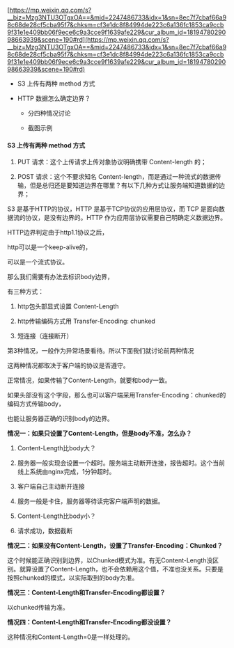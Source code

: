 [https://mp.weixin.qq.com/s?__biz=Mzg3NTU3OTgxOA==&mid=2247486733&idx=1&sn=8ec7f7cbaf66a98c68de28cf5cba95f7&chksm=cf3e1dc8f84994de223c6a136fc1853ca9ccb9f31e1e409bb06f9ece6c9a3cce9f1639afe229&cur_album_id=1819478029098663939&scene=190#rd](https://mp.weixin.qq.com/s?__biz=Mzg3NTU3OTgxOA==&mid=2247486733&idx=1&sn=8ec7f7cbaf66a98c68de28cf5cba95f7&chksm=cf3e1dc8f84994de223c6a136fc1853ca9ccb9f31e1e409bb06f9ece6c9a3cce9f1639afe229&cur_album_id=1819478029098663939&scene=190#rd)

- S3 上传有两种 method 方式

- HTTP 数据怎么确定边界？

	- 分四种情况讨论

	- 截图示例

#### S3 上传有两种 method 方式

1. PUT 请求：这个上传请求上传对象协议明确携带 Content-length 的；

1. POST 请求：这个不要求知名 Content-length，而是通过一种流式的数据传输，但是总归还是要知道边界在哪里？有以下几种方式让服务端知道数据的边界；

S3 是基于HTTP的协议，HTTP 是基于TCP协议的应用层协议，而 TCP 是面向数据流的协议，是没有边界的。HTTP 作为应用层协议需要自己明确定义数据边界。

HTTP边界判定由于http1.1协议之后，

http可以是一个keep-alive的，

可以是一个流式协议。

那么我们需要有办法去标识body边界，

有三种方式：

1. http包头部显式设置 Content-Length

1. http传输编码方式用 Transfer-Encoding: chunked

1. 短连接（连接断开）

第3种情况，一般作为异常场景看待。所以下面我们就讨论前两种情况

这两种情况都取决于客户端的协议是否遵守。

正常情况，如果传输了Content-Length，就要和body一致。

如果头部没有这个字段，那么也可以客户端采用Transfer-Encoding：chunked的编码方式传输body，

也能让服务器正确的识别body的边界。

**情况一：如果只设置了Content-Length，但是body不准，怎么办？**

1. Content-Length比body大？

1. 服务器一般实现会设置一个超时。服务端主动断开连接，报告超时。这个当前线上系统由nginx完成，1分钟超时。

1. 客户端自己主动断开连接

1. 服务一般是卡住，服务器等待读完客户端声明的数据。

1. Content-Length比body小？

1. 请求成功，数据截断

**情况二：如果没有Content-Length，设置了Transfer-Encoding：Chunked？**

这个时候能正确识别到边界，以Chunked模式为准。有无Content-Length没区别。就算设置了Content-Length，也不会依赖用这个值，不准也没关系。只要是按照chunked的模式，以实际取到的body为准。

**情况三：Content-Length和Transfer-Encoding都设置？**

以chunked传输为准。

**情况四：Content-Length和Transfer-Encoding都没设置？**

这种情况和Content-Length=0是一样处理的。